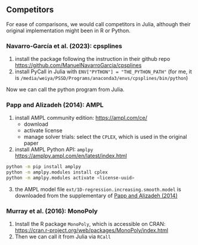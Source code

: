 ## Competitors

For ease of comparisons, we would call competitors in Julia, although their original implementation might been in R or Python.

### Navarro-García et al. (2023): cpsplines

1. install the package following the instruction in their github repo <https://github.com/ManuelNavarroGarcia/cpsplines>
2. install PyCall in Julia with `ENV["PYTHON"] = "THE_PYTHON_PATH"` (for me, it is `/media/weiya/PSSD/Programs/anaconda3/envs/cpsplines/bin/python`)

Now we can call the python program from Julia.

### Papp and Alizadeh (2014): AMPL 

1. install AMPL community edition: <https://ampl.com/ce/>
    - download
    - activate license
    - manage solver trials: select the `CPLEX`, which is used in the original paper
2. install AMPL Python API: `amplpy` <https://amplpy.ampl.com/en/latest/index.html>

```bash
python -m pip install amplpy
python -m amplpy.modules install cplex
python -m amplpy.modules activate <license-uuid>
```

3. the AMPL model file `ext/1D-regression.increasing.smooth.model` is downloaded from the supplementary of [Papp and Alizadeh (2014)](https://www.tandfonline.com/doi/full/10.1080/10618600.2012.707343)

### Murray et al. (2016): MonoPoly

1. Install the R package `MonoPoly`, which is accessible on CRAN: <https://cran.r-project.org/web/packages/MonoPoly/index.html>
2. Then we can call it from Julia via `RCall`